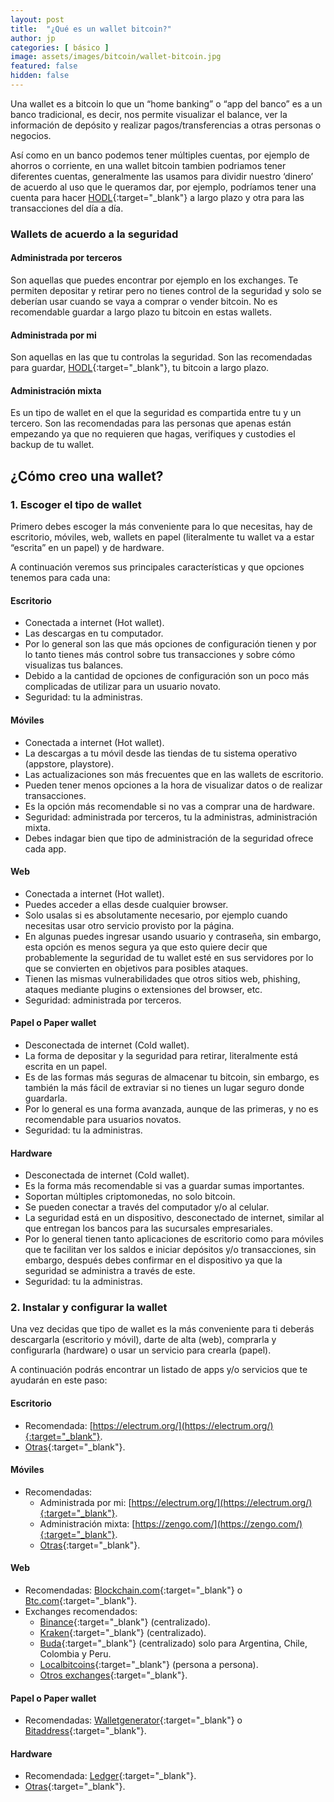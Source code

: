 ```yaml
---
layout: post
title:  "¿Qué es un wallet bitcoin?"
author: jp
categories: [ básico ]
image: assets/images/bitcoin/wallet-bitcoin.jpg
featured: false
hidden: false
---
```


Una wallet es a bitcoin lo que un “home banking” o “app del banco” es a un banco tradicional, es decir, nos permite visualizar el balance, ver la información de depósito y realizar pagos/transferencias a otras personas o negocios.

Así como en un banco podemos tener múltiples cuentas, por ejemplo de ahorros o corriente, en una wallet bitcoin tambien podriamos tener diferentes cuentas, generalmente las usamos para dividir nuestro ‘dinero’ de acuerdo al uso que le queramos dar, por ejemplo, podríamos tener una cuenta para hacer [HODL](https://en.wikipedia.org/wiki/Hodl){:target="_blank"} a largo plazo y otra para las transacciones del día a día.

### Wallets de acuerdo a la seguridad

#### Administrada por terceros
Son aquellas que puedes encontrar por ejemplo en los exchanges. Te permiten depositar y retirar pero no tienes control de la seguridad y solo se deberían usar cuando se vaya a comprar o vender bitcoin. No es recomendable guardar a largo plazo tu bitcoin en estas wallets.

#### Administrada por mi
Son aquellas en las que tu controlas la seguridad. Son las recomendadas para guardar, [HODL](https://en.wikipedia.org/wiki/Hodl){:target="_blank"}, tu bitcoin a largo plazo.

#### Administración mixta
Es un tipo de wallet en el que la seguridad es compartida entre tu y un tercero. Son las recomendadas para las personas que apenas están empezando ya que no requieren que hagas, verifiques y custodies el backup de tu wallet.

## ¿Cómo creo una wallet?

### 1.  Escoger el tipo de wallet

Primero debes escoger la más conveniente para lo que necesitas, hay de escritorio, móviles, web, wallets en papel (literalmente tu wallet va a estar “escrita” en un papel) y de hardware.

A continuación veremos sus principales características y que opciones tenemos para cada una:

#### Escritorio
- Conectada a internet (Hot wallet).
- Las descargas en tu computador.
- Por lo general son las que más opciones de configuración tienen y por lo tanto tienes más control sobre tus transacciones y sobre cómo visualizas tus balances.
- Debido a la cantidad de opciones de configuración son un poco más complicadas de utilizar para un usuario novato.
- Seguridad: tu la administras.

#### Móviles

- Conectada a internet (Hot wallet).
- La descargas a tu móvil desde las tiendas de tu sistema operativo (appstore, playstore).
- Las actualizaciones son más frecuentes que en las wallets de escritorio.
- Pueden tener menos opciones a la hora de visualizar datos o de realizar transacciones.
- Es la opción más recomendable si no vas a comprar una de hardware.
- Seguridad: administrada por terceros, tu la administras, administración mixta.
- Debes indagar bien que tipo de administración de la seguridad ofrece cada app.

#### Web

- Conectada a internet (Hot wallet).
- Puedes acceder a ellas desde cualquier browser.
- Solo usalas si es absolutamente necesario, por ejemplo cuando necesitas usar otro servicio provisto por la página.
- En algunas puedes ingresar usando usuario y contraseña, sin embargo, esta opción es menos segura ya que esto quiere decir que probablemente la seguridad de tu wallet esté en sus servidores por lo que se convierten en objetivos para posibles ataques.
- Tienen las mismas vulnerabilidades que otros sitios web, phishing, ataques mediante plugins o extensiones del browser, etc.
- Seguridad: administrada por terceros.

#### Papel o Paper wallet

- Desconectada de internet (Cold wallet).
- La forma de depositar y la seguridad para retirar, literalmente está escrita en un papel.
- Es de las formas más seguras de almacenar tu bitcoin, sin embargo, es también la más fácil de extraviar si no tienes un lugar seguro donde guardarla.
- Por lo general es una forma avanzada, aunque de las primeras, y no es recomendable para usuarios novatos.
- Seguridad: tu la administras.

#### Hardware

- Desconectada de internet (Cold wallet).
- Es la forma más recomendable si vas a guardar sumas importantes.
- Soportan múltiples criptomonedas, no solo bitcoin.
- Se pueden conectar a través del computador y/o al celular.
- La seguridad está en un dispositivo, desconectado de internet, similar al que entregan los bancos para las sucursales empresariales.
- Por lo general tienen tanto aplicaciones de escritorio como para móviles que te facilitan ver los saldos e iniciar depósitos y/o transacciones, sin embargo, después debes confirmar en el dispositivo ya que la seguridad se administra a través de este.
- Seguridad: tu la administras.

### 2. Instalar y configurar la wallet

Una vez decidas que tipo de wallet es la más conveniente para ti deberás descargarla (escritorio y móvil), darte de alta (web), comprarla y configurarla (hardware) o usar un servicio para crearla (papel).

A continuación podrás encontrar un listado de apps y/o servicios que te ayudarán en este paso:

#### Escritorio

- Recomendada: [https://electrum.org/](https://electrum.org/){:target="_blank"}.
- [Otras](https://bitcoin.org/en/choose-your-wallet?step=5&platform=windows){:target="_blank"}.

#### Móviles  

- Recomendadas:
  - Administrada por mi: [https://electrum.org/](https://electrum.org/){:target="_blank"}.
  - Administración mixta: [https://zengo.com/](https://zengo.com/){:target="_blank"}.
  - [Otras](https://bitcoin.org/en/choose-your-wallet?step=5&platform=android){:target="_blank"}.

#### Web  

- Recomendadas: [Blockchain.com](https://www.blockchain.com/es/wallet){:target="_blank"} o [Btc.com](https://wallet.btc.com/){:target="_blank"}.
- Exchanges recomendados:
  - [Binance](https://www.binance.com/en/register?ref=27967350){:target="_blank"} (centralizado).
  - [Kraken](https://www.kraken.com/){:target="_blank"} (centralizado).
  - [Buda](https://buda.com/registro?rf=1E1NIG3HI){:target="_blank"} (centralizado) solo para Argentina, Chile, Colombia y Peru.
  - [Localbitcoins](https://localbitcoins.com/?ch=1fo8o){:target="_blank"} (persona a persona).
  - [Otros exchanges](https://bitcoin.org/en/exchanges){:target="_blank"}.

#### Papel o Paper wallet  

- Recomendadas: [Walletgenerator](https://walletgenerator.net/){:target="_blank"} o [Bitaddress](https://www.bitaddress.org/){:target="_blank"}.

#### Hardware  

- Recomendada: [Ledger](http://ledger.refr.cc/juanpablol){:target="_blank"}.
- [Otras](https://bitcoin.org/en/choose-your-wallet?step=5&platform=hardware){:target="_blank"}.
